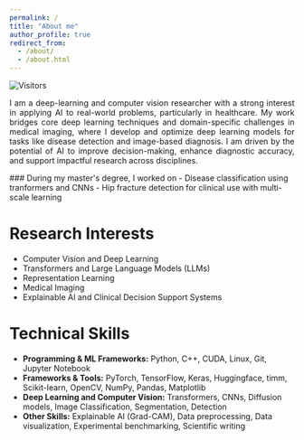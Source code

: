 ```yaml
---
permalink: /
title: "About me"
author_profile: true
redirect_from: 
  - /about/
  - /about.html
---
```

![Visitors](https://visitor-badge.laobi.icu/badge?page_id=ishaqmkhan.github.io)

<p style="text-align: justify;">
I am a deep-learning and computer vision researcher with a strong interest in applying AI to real-world problems, particularly in healthcare. My work bridges core deep learning techniques and domain-specific challenges in medical imaging, where I develop and optimize deep learning models for tasks like disease detection and image-based diagnosis. I am driven by the potential of AI to improve decision-making, enhance diagnostic accuracy, and support impactful research across disciplines.
</p>
<!-- ### <span style="font-size:0.85em;">During my master's degree, I worked on</span> -->
### During my master's degree, I worked on
- Disease classification using tranformers and CNNs
- Hip fracture detection for clinical use with multi-scale learning

Research Interests
======
- Computer Vision and Deep Learning  
- Transformers and Large Language Models (LLMs)  
- Representation Learning 
- Medical Imaging
- Explainable AI and Clinical Decision Support Systems

Technical Skills
======

- **Programming & ML Frameworks:** Python, C++, CUDA, Linux, Git, Jupyter Notebook
- **Frameworks & Tools:** PyTorch, TensorFlow, Keras, Huggingface, timm, Scikit-learn, OpenCV, NumPy, Pandas, Matplotlib  
- **Deep Learning and Computer Vision:** Transformers, CNNs, Diffusion models, Image Classification, Segmentation, Detection
- **Other Skills:** Explainable AI (Grad-CAM), Data preprocessing, Data visualization, Experimental benchmarking, Scientific writing